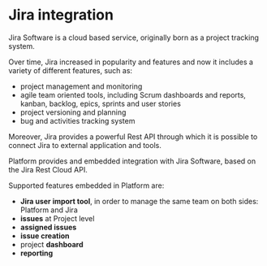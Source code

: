 # Jira integration

Jira Software is a cloud based service, originally born as a project tracking system.

Over time, Jira increased in popularity and features and now it includes a variety of different features, such as:

* project management and monitoring
* agile team oriented tools, including Scrum dashboards and reports, kanban, backlog, epics, sprints and user stories
* project versioning and planning
* bug and activities tracking system

Moreover, Jira provides a powerful Rest API through which it is possible to connect Jira to external application and tools.

Platform provides and embedded integration with Jira Software, based on the Jira Rest Cloud API.

Supported features embedded in Platform are:

* **Jira user import tool**, in order to manage the same team on both sides: Platform and Jira
* **issues** at Project level
* **assigned issues**
* **issue creation**
* project **dashboard**
* **reporting**



